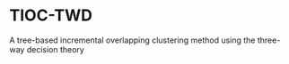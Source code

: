 # TIOC-TWD
A tree-based incremental overlapping clustering method using the three-way decision theory
